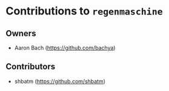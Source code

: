 # Contributions to `regenmaschine`

## Owners

- Aaron Bach (https://github.com/bachya)

## Contributors

- shbatm (https://github.com/shbatm)
